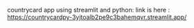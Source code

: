 countrycard app using streamlit and python: link is here : https://countrycardpy-3yjtoalb2pe9c3bahemqvr.streamlit.app/
